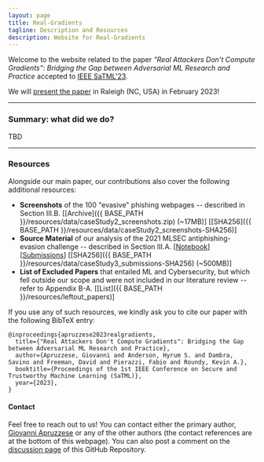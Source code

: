 ```yaml
---
layout: page
title: Real-Gradients
tagline: Description and Resources
description: Website for Real-Gradients
---
```



Welcome to the website related to the paper _"Real Attackers Don't Compute Gradients": Bridging the Gap between Adversarial ML Research and Practice_ accepted to [IEEE SaTML'23](https://satml.org/).

We will [present the paper](https://satml.org/) in Raleigh (NC, USA) in February 2023!


---

### Summary: what did we do?

TBD 



---

### Resources

Alongside our main paper, our contributions also cover the following additional resources:

* **Screenshots** of the 100 "evasive" phishing webpages -- described in Section III.B. [[Archive]({{ BASE_PATH }}/resources/data/caseStudy2_screenshots.zip) (~17MB)] [[SHA256]({{ BASE_PATH }}/resources/data/caseStudy2_screenshots-SHA256)]
* **Source Material** of our analysis of the 2021 MLSEC antiphishing-evasion challenge -- described in Section III.A. [[Notebook](https://github.com/real-gradients/real-gradients.github.io/blob/main/resources/code/generate_plots.ipynb)] [[Submissions](https://1drv.ms/u/s!AiRbxLvsK4bMojLBxyzDoY3zY0CJ?e=nAQYF1)] [[SHA256]({{ BASE_PATH }}/resources/data/caseStudy3_submissions-SHA256) (~500MB)]
* **List of Excluded Papers** that entailed ML and Cybersecurity, but which fell outside our scope and were not included in our literature review -- refer to Appendix B-A. [[List]({{ BASE_PATH }}/resources/leftout_papers)]

If you use any of such resources, we kindly ask you to cite our paper with the following BibTeX entry:
```
@inproceedings{apruzzese2023realgradients,
  title={"Real Attackers Don't Compute Gradients": Bridging the Gap between Adversarial ML Research and Practice},
  author={Apruzzese, Giovanni and Anderson, Hyrum S. and Dambra, Savino and Freeman, David and Pierazzi, Fabio and Roundy, Kevin A.},
  booktitle={Proceedings of the 1st IEEE Conference on Secure and Trustworthy Machine Learning (SaTML)},
  year={2023},
} 
```

#### Contact
Feel free to reach out to us! You can contact either the primary author, [Giovanni Apruzzese](mailto:giovanni.apruzzese@uni.li) or any of the other authors (the contact references are at the bottom of this webpage). You can also post a comment on the [discussion page](https://github.com/real-gradients/real-gradients.github.io/discussions/) of this GitHub Repository.